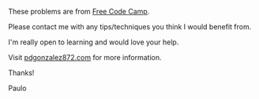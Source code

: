 These problems are from [Free Code Camp](https://www.freecodecamp.com/).

Please contact me with any tips/techniques you think I would benefit from.

I'm really open to learning and would love your help.

Visit [pdgonzalez872.com](www.pdgonzalez872.com) for more information.

Thanks!

Paulo
